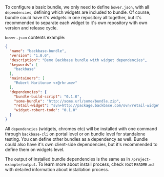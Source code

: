 To configure a basic bundle, we only need to define `bower.json`, with all `dependencies`, defining which widgets are included to bundle. Of course, bundle could have it's widgets in one repository all together, but it's recommended to separate each widget to it's own repository with own version and release cycle.

 `bower.json` contents example:

```json
{
  "name": "backbase-bundle",
  "version": "1.0.0",
  "description": "Demo Backbase bundle with widget dependencies",
  "keywords": [
    "backbase"
  ],
  "maintainers": [
    "Robert Haritonov <r@rhr.me>"
  ],
  "dependencies": {
    "bundle-build-script": "0.1.0",
    "some-bundle": "http://some.url/some/bundle.zip",
    "retail-widget": "svn+http://package.backbase.com/svn/retail-widget#1.2.3",
    "widget-robert-todo": "0.1.0"
  }
}
```

All `dependencies` (widgets, chromes etc) will be installed with one command through `backbase-cli` on portal level or on bundle level for standalone testing. You can define other bundles as a dependency as well. Bundle could also have it's own client-side dependencies, but it's recommended to define them on widgets level.

The output of installed bundle dependencies is the same as in `/project-example/output`. To learn more about install process, check root `README.md` with detailed information about installation process.